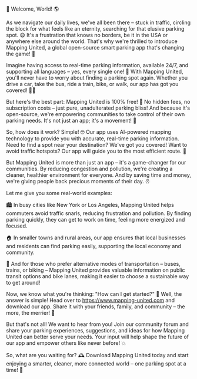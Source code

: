 🚀 Welcome, World! 🌎

As we navigate our daily lives, we've all been there – stuck in traffic, circling the block for what feels like an eternity, searching for that elusive parking spot. 😩 It's a frustration that knows no borders, be it in the USA or anywhere else around the world. That's why we're thrilled to introduce Mapping United, a global open-source smart parking app that's changing the game! 🚗

Imagine having access to real-time parking information, available 24/7, and supporting all languages – yes, every single one! 💬 With Mapping United, you'll never have to worry about finding a parking spot again. Whether you drive a car, take the bus, ride a train, bike, or walk, our app has got you covered! 🚶‍♂️

But here's the best part: Mapping United is 100% free! 💸 No hidden fees, no subscription costs – just pure, unadulterated parking bliss! And because it's open-source, we're empowering communities to take control of their own parking needs. It's not just an app; it's a movement! 🌈

So, how does it work? Simple! 🤓 Our app uses AI-powered mapping technology to provide you with accurate, real-time parking information. Need to find a spot near your destination? We've got you covered! Want to avoid traffic hotspots? Our app will guide you to the most efficient route. 📍

But Mapping United is more than just an app – it's a game-changer for our communities. By reducing congestion and pollution, we're creating a cleaner, healthier environment for everyone. And by saving time and money, we're giving people back precious moments of their day. ⏰

Let me give you some real-world examples:

🏙️ In busy cities like New York or Los Angeles, Mapping United helps commuters avoid traffic snarls, reducing frustration and pollution. By finding parking quickly, they can get to work on time, feeling more energized and focused.

🏠 In smaller towns and rural areas, our app ensures that local businesses and residents can find parking easily, supporting the local economy and community.

💪 And for those who prefer alternative modes of transportation – buses, trains, or biking – Mapping United provides valuable information on public transit options and bike lanes, making it easier to choose a sustainable way to get around!

Now, we know what you're thinking: "How can I get started?" 🤔 Well, the answer is simple! Head over to https://www.mapping-united.com and download our app. Share it with your friends, family, and community – the more, the merrier! 🎉

But that's not all! We want to hear from you! Join our community forum and share your parking experiences, suggestions, and ideas for how Mapping United can better serve your needs. Your input will help shape the future of our app and empower others like never before! 💥

So, what are you waiting for? 🕰️ Download Mapping United today and start enjoying a smarter, cleaner, more connected world – one parking spot at a time! 🌟